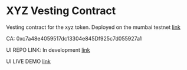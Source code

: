 # XYZ Vesting Contract
Vesting contract for the xyz token.
Deployed on the mumbai testnet [link](https://mumbai.polygonscan.com/address/0xc7a48e4059517dc13304e845Df925c7d055927a1#code)


CA: 0xc7a48e4059517dc13304e845Df925c7d055927a1


UI REPO LINK: In development [link](https://github.com/JoE11-y/vesting-frontend)

UI LIVE DEMO [link](https://xeggo-vesting.netlify.app/)
